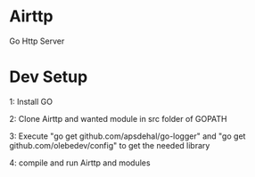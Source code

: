 # Airttp
Go Http Server

# Dev Setup

1: Install GO

2: Clone Airttp and wanted module in src folder of GOPATH

3: Execute "go get github.com/apsdehal/go-logger" and "go get github.com/olebedev/config" to get the needed library

4: compile and run Airttp and modules
